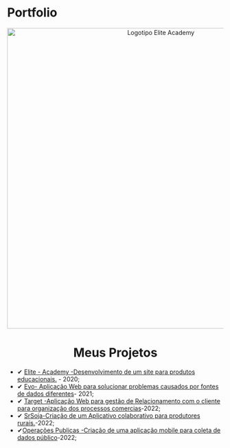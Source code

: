 # Portfolio 

<div align=center>

  <img src="https://user-images.githubusercontent.com/111800315/192149442-73fafa5e-1f17-40c9-a979-1db07e5436e4.png" width=700 alt="Logotipo Elite Academy" />
  <h1>Meus Projetos</h1>
  </div>


- ✔ [Elite - Academy -Desenvolvimento de um site para produtos educacionais.]() - 2020;
- ✔ [Evo- Aplicação Web para solucionar problemas causados por fontes de dados diferentes]()- 2021;
- ✔ [Target -Aplicação Web para gestão de Relacionamento com o cliente para organização dos processos comercias]()-2022;
- ✔ [SrSoja-Criação de um Aplicativo colaborativo para produtores rurais.]()-2022;
- ✔[Operações Publicas -Criação de uma aplicação mobile para coleta de dados público]()-2022;

 